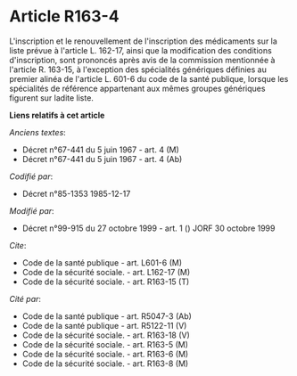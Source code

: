 # Article R163-4

L'inscription et le renouvellement de l'inscription des médicaments sur la liste prévue à l'article L. 162-17, ainsi que la
modification des conditions d'inscription, sont prononcés après avis de la commission mentionnée à l'article R. 163-15, à
l'exception des spécialités génériques définies au premier alinéa de l'article L. 601-6 du code de la santé publique, lorsque
les spécialités de référence appartenant aux mêmes groupes génériques figurent sur ladite liste.

**Liens relatifs à cet article**

_Anciens textes_:

  - Décret n°67-441 du 5 juin 1967 - art. 4 (M)
  - Décret n°67-441 du 5 juin 1967 - art. 4 (Ab)

_Codifié par_:

  - Décret n°85-1353 1985-12-17

_Modifié par_:

  - Décret n°99-915 du 27 octobre 1999 - art. 1 () JORF 30 octobre 1999

_Cite_:

  - Code de la santé publique - art. L601-6 (M)
  - Code de la sécurité sociale. - art. L162-17 (M)
  - Code de la sécurité sociale. - art. R163-15 (T)

_Cité par_:

  - Code de la santé publique - art. R5047-3 (Ab)
  - Code de la santé publique - art. R5122-11 (V)
  - Code de la sécurité sociale. - art. R163-18 (V)
  - Code de la sécurité sociale. - art. R163-5 (M)
  - Code de la sécurité sociale. - art. R163-6 (M)
  - Code de la sécurité sociale. - art. R163-8 (M)
